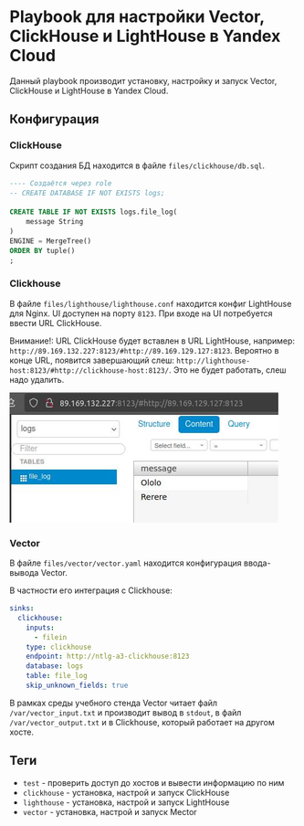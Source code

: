 # Playbook для настройки Vector, ClickHouse и LightHouse в Yandex Cloud


Данный playbook производит установку, настройку и запуск Vector, ClickHouse и LightHouse в Yandex Cloud.


## Конфигурация


### ClickHouse


Скрипт создания БД находится в файле `files/clickhouse/db.sql`.

```sql
---- Создаётся через role
-- CREATE DATABASE IF NOT EXISTS logs;

CREATE TABLE IF NOT EXISTS logs.file_log(
    message String
)
ENGINE = MergeTree()
ORDER BY tuple()
;
```


### Clickhouse


В файле `files/lighthouse/lighthouse.conf` находится конфиг LightHouse для Nginx.
UI доступен на порту `8123`.
При входе на UI потребуется ввести URL ClickHouse.

Внимание!: URL ClickHouse будет вставлен в URL LightHouse, например: `http://89.169.132.227:8123/#http://89.169.129.127:8123`.
Вероятно в конце URL, появится завершающий слеш: `http://lighthouse-host:8123/#http://clickhouse-host:8123/`.
Это не будет работать, слеш надо удалить.

![LightHouse UI](files/lighthouse-ui.jpg)


### Vector


В файле `files/vector/vector.yaml` находится конфигурация ввода-вывода Vector.

В частности его интеграция с Clickhouse:

```yml
sinks:
  clickhouse:
    inputs:
      - filein
    type: clickhouse
    endpoint: http://ntlg-a3-clickhouse:8123
    database: logs
    table: file_log
    skip_unknown_fields: true
```

В рамках среды учебного стенда Vector читает файл `/var/vector_input.txt`
и производит вывод в `stdout`, в файл `/var/vector_output.txt` и в Clickhouse, который работает на другом хосте.


## Теги


* `test` - проверить доступ до хостов и вывести информацию по ним
* `clickhouse` - установка, настрой и запуск ClickHouse
* `lighthouse` - установка, настрой и запуск LightHouse
* `vector` - установка, настрой и запуск Мector
